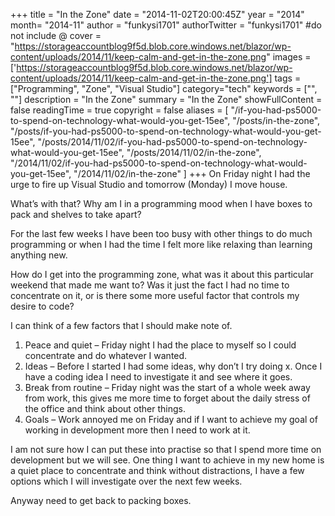 +++
title = "In the Zone"
date = "2014-11-02T20:00:45Z"
year = "2014"
month= "2014-11"
author = "funkysi1701"
authorTwitter = "funkysi1701" #do not include @
cover = "https://storageaccountblog9f5d.blob.core.windows.net/blazor/wp-content/uploads/2014/11/keep-calm-and-get-in-the-zone.png"
images = ['https://storageaccountblog9f5d.blob.core.windows.net/blazor/wp-content/uploads/2014/11/keep-calm-and-get-in-the-zone.png']
tags = ["Programming", "Zone", "Visual Studio"]
category="tech"
keywords = ["", ""]
description = "In the Zone"
summary = "In the Zone"
showFullContent = false
readingTime = true
copyright = false
aliases = [
    "/if-you-had-ps5000-to-spend-on-technology-what-would-you-get-15ee",
    "/posts/in-the-zone",
    "/posts/if-you-had-ps5000-to-spend-on-technology-what-would-you-get-15ee",
    "/posts/2014/11/02/if-you-had-ps5000-to-spend-on-technology-what-would-you-get-15ee",
    "/posts/2014/11/02/in-the-zone",
    "/2014/11/02/if-you-had-ps5000-to-spend-on-technology-what-would-you-get-15ee",
    "/2014/11/02/in-the-zone"
]
+++
On Friday night I had the urge to fire up Visual Studio and tomorrow (Monday) I move house.

What’s with that? Why am I in a programming mood when I have boxes to pack and shelves to take apart?

For the last few weeks I have been too busy with other things to do much programming or when I had the time I felt more like relaxing than learning anything new.

How do I get into the programming zone, what was it about this particular weekend that made me want to? Was it just the fact I had no time to concentrate on it, or is there some more useful factor that controls my desire to code?

I can think of a few factors that I should make note of.

1. Peace and quiet – Friday night I had the place to myself so I could concentrate and do whatever I wanted.
2. Ideas – Before I started I had some ideas, why don’t I try doing x. Once I have a coding idea I need to investigate it and see where it goes.
3. Break from routine – Friday night was the start of a whole week away from work, this gives me more time to forget about the daily stress of the office and think about other things.
4. Goals – Work annoyed me on Friday and if I want to achieve my goal of working in development more then I need to work at it.

I am not sure how I can put these into practise so that I spend more time on development but we will see. One thing I want to achieve in my new home is a quiet place to concentrate and think without distractions, I have a few options which I will investigate over the next few weeks.

Anyway need to get back to packing boxes.